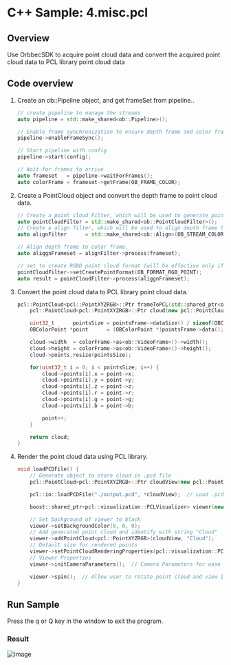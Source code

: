 # C++ Sample: 4.misc.pcl

## Overview

Use OrbbecSDK to acquire point cloud data and convert the acquired point cloud data to PCL library point cloud data


## Code overview

1. Create an ob::Pipeline object, and get frameSet from pipeline..

    ```cpp
    // create pipeline to manage the streams
    auto pipeline = std::make_shared<ob::Pipeline>();

    // Enable frame synchronization to ensure depth frame and color frame on output frameset are synchronized.
    pipeline->enableFrameSync();

    // Start pipeline with config
    pipeline->start(config);

    // Wait for frames to arrive
    auto frameset   = pipeline->waitForFrames();
    auto colorFrame = frameset->getFrame(OB_FRAME_COLOR);
    ```

2. Create a PointCloud object and convert the depth frame to point cloud data.

    ```cpp
    // Create a point cloud Filter, which will be used to generate pointcloud frame from depth and color frames.
    auto pointCloudFilter = std::make_shared<ob::PointCloudFilter>();
    // Create a align filter, which will be used to align depth frame to color frame.
    auto alignFilter      = std::make_shared<ob::Align>(OB_STREAM_COLOR);

    // Align depth frame to color frame.
    auto aliggnFrameset = alignFilter->process(frameset);

    // set to create RGBD point cloud format (will be effective only if color frame and depth frame are contained in the frameset)
    pointCloudFilter->setCreatePointFormat(OB_FORMAT_RGB_POINT);
    auto result = pointCloudFilter->process(aliggnFrameset);
   ```

3. Convert the point cloud data to PCL library point cloud data.

    ```cpp
    pcl::PointCloud<pcl::PointXYZRGB>::Ptr frameToPCL(std::shared_ptr<ob::Frame> pointsFrame, std::shared_ptr<ob::Frame> colorFrame) {
        pcl::PointCloud<pcl::PointXYZRGB>::Ptr cloud(new pcl::PointCloud<pcl::PointXYZRGB>);

        uint32_t      pointsSize = pointsFrame->dataSize() / sizeof(OBColorPoint);
        OBColorPoint *point      = (OBColorPoint *)pointsFrame->data();

        cloud->width  = colorFrame->as<ob::VideoFrame>()->width();
        cloud->height = colorFrame->as<ob::VideoFrame>()->height();
        cloud->points.resize(pointsSize);

        for(uint32_t i = 0; i < pointsSize; i++) {
            cloud->points[i].x = point->x;
            cloud->points[i].y = point->y;
            cloud->points[i].z = point->z;
            cloud->points[i].r = point->r;
            cloud->points[i].g = point->g;
            cloud->points[i].b = point->b;

            point++;
        }

        return cloud;
    }
    ```

4. Render the point cloud data using PCL library.

    ```cpp
    void loadPCDFile() {
        // Generate object to store cloud in .pcd file
        pcl::PointCloud<pcl::PointXYZRGB>::Ptr cloudView(new pcl::PointCloud<pcl::PointXYZRGB>);

        pcl::io::loadPCDFile("./output.pcd", *cloudView);  // Load .pcd File

        boost::shared_ptr<pcl::visualization::PCLVisualizer> viewer(new pcl::visualization::PCLVisualizer("Captured Frame"));

        // Set background of viewer to black
        viewer->setBackgroundColor(0, 0, 0);
        // Add generated point cloud and identify with string "Cloud"
        viewer->addPointCloud<pcl::PointXYZRGB>(cloudView, "Cloud");
        // Default size for rendered points
        viewer->setPointCloudRenderingProperties(pcl::visualization::PCL_VISUALIZER_POINT_SIZE, 1, "Cloud");
        // Viewer Properties
        viewer->initCameraParameters();  // Camera Parameters for ease of viewing

        viewer->spin();  // Allow user to rotate point cloud and view it
    }
    ```

## Run Sample

Press the q or Q key in the window to exit the program.

### Result

![image](../../../docs/resource/pcl_color.jpg)
